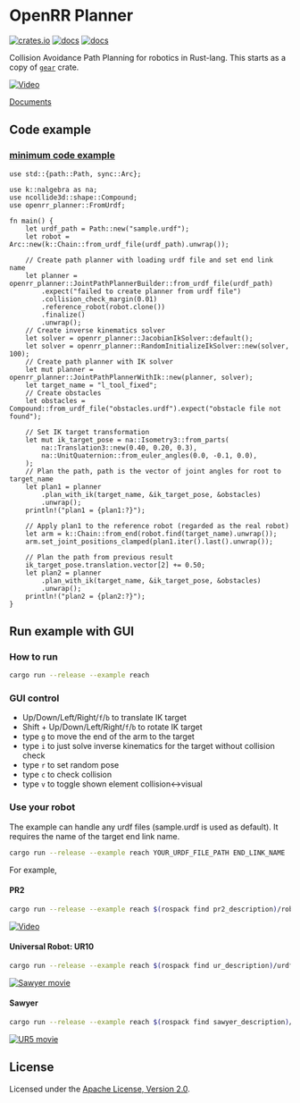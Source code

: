 # OpenRR Planner

[![crates.io](https://img.shields.io/crates/v/openrr-planner.svg)](https://crates.io/crates/openrr-planner) [![docs](https://docs.rs/openrr-planner/badge.svg)](https://docs.rs/openrr-planner) [![docs](https://img.shields.io/badge/docs-main-blue)](https://openrr.github.io/openrr/openrr_planner)

Collision Avoidance Path Planning for robotics in Rust-lang.
This starts as a copy of [`gear`](https://github.com/openrr/gear) crate.

[![Video](https://j.gifs.com/kZZyJK.gif)](http://www.youtube.com/watch?v=jEu3EfpVAI8)

[Documents](https://docs.rs/openrr_planner)

## Code example

### [minimum code example](examples/minimum.rs)

```rust,no_run
use std::{path::Path, sync::Arc};

use k::nalgebra as na;
use ncollide3d::shape::Compound;
use openrr_planner::FromUrdf;

fn main() {
    let urdf_path = Path::new("sample.urdf");
    let robot = Arc::new(k::Chain::from_urdf_file(urdf_path).unwrap());

    // Create path planner with loading urdf file and set end link name
    let planner = openrr_planner::JointPathPlannerBuilder::from_urdf_file(urdf_path)
        .expect("failed to create planner from urdf file")
        .collision_check_margin(0.01)
        .reference_robot(robot.clone())
        .finalize()
        .unwrap();
    // Create inverse kinematics solver
    let solver = openrr_planner::JacobianIkSolver::default();
    let solver = openrr_planner::RandomInitializeIkSolver::new(solver, 100);
    // Create path planner with IK solver
    let mut planner = openrr_planner::JointPathPlannerWithIk::new(planner, solver);
    let target_name = "l_tool_fixed";
    // Create obstacles
    let obstacles = Compound::from_urdf_file("obstacles.urdf").expect("obstacle file not found");

    // Set IK target transformation
    let mut ik_target_pose = na::Isometry3::from_parts(
        na::Translation3::new(0.40, 0.20, 0.3),
        na::UnitQuaternion::from_euler_angles(0.0, -0.1, 0.0),
    );
    // Plan the path, path is the vector of joint angles for root to target_name
    let plan1 = planner
        .plan_with_ik(target_name, &ik_target_pose, &obstacles)
        .unwrap();
    println!("plan1 = {plan1:?}");

    // Apply plan1 to the reference robot (regarded as the real robot)
    let arm = k::Chain::from_end(robot.find(target_name).unwrap());
    arm.set_joint_positions_clamped(plan1.iter().last().unwrap());

    // Plan the path from previous result
    ik_target_pose.translation.vector[2] += 0.50;
    let plan2 = planner
        .plan_with_ik(target_name, &ik_target_pose, &obstacles)
        .unwrap();
    println!("plan2 = {plan2:?}");
}
```

## Run example with GUI

### How to run

```bash
cargo run --release --example reach
```

### GUI control

* Up/Down/Left/Right/`f`/`b` to translate IK target
* Shift + Up/Down/Left/Right/`f`/`b` to rotate IK target
* type `g` to move the end of the arm to the target
* type `i` to just solve inverse kinematics for the target without collision check
* type `r` to set random pose
* type `c` to check collision
* type `v` to toggle shown element collision<->visual

### Use your robot

The example can handle any urdf files (sample.urdf is used as default).
It requires the name of the target end link name.

```bash
cargo run --release --example reach YOUR_URDF_FILE_PATH END_LINK_NAME
```

For example,

#### PR2

```bash
cargo run --release --example reach $(rospack find pr2_description)/robots/pr2.urdf.xacro l_gripper_palm_link
```

[![Video](https://j.gifs.com/kZZyJK.gif)](http://www.youtube.com/watch?v=jEu3EfpVAI8)

#### Universal Robot: UR10

```bash
cargo run --release --example reach $(rospack find ur_description)/urdf/ur10_robot.urdf.xacro ee_link
```

[![Sawyer movie](https://j.gifs.com/ZVVqDw.gif)](https://www.youtube.com/watch?v=0YujRKUto-4)

#### Sawyer

```bash
cargo run --release --example reach $(rospack find sawyer_description)/urdf/sawyer.urdf right_hand
```

[![UR5 movie](https://j.gifs.com/G55yxL.gif)](https://www.youtube.com/watch?v=0YujRKUto-4)

## License

Licensed under the [Apache License, Version 2.0](https://github.com/openrr/openrr/blob/main/LICENSE).
